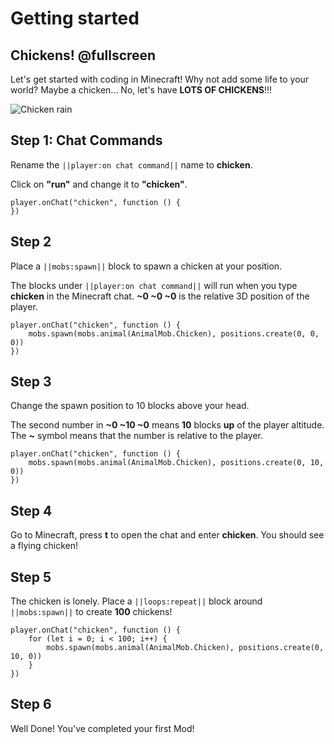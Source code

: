 # Getting started

## Chickens! @fullscreen

Let's get started with coding in Minecraft! Why not add some life to your world? Maybe a chicken... No, let's have **LOTS OF CHICKENS**!!!

![Chicken rain](/static/getting-started/chickenrain.gif)

## Step 1: Chat Commands

Rename the `||player:on chat command||` name to **chicken**.

Click on **"run"** and change it to **"chicken"**.

```blocks
player.onChat("chicken", function () {
})
```

## Step 2

Place a `||mobs:spawn||` block to spawn a chicken at your position.

The blocks under `||player:on chat command||` will run when you type **chicken** in the Minecraft chat. **~0 ~0 ~0** is the relative 3D position of the player.

```blocks
player.onChat("chicken", function () {
    mobs.spawn(mobs.animal(AnimalMob.Chicken), positions.create(0, 0, 0))
})
```

## Step 3

Change the spawn position to 10 blocks above your head.

The second number in **~0 ~10 ~0** means **10** blocks **up** of the player altitude. The **~** symbol means that the number is relative to the player.

```blocks
player.onChat("chicken", function () {
    mobs.spawn(mobs.animal(AnimalMob.Chicken), positions.create(0, 10, 0))
})
```

## Step 4

Go to Minecraft, press **t** to open the chat and enter **chicken**. You should see a flying chicken!

## Step 5

The chicken is lonely. Place a `||loops:repeat||` block around `||mobs:spawn||` to create **100** chickens!

```blocks
player.onChat("chicken", function () {
    for (let i = 0; i < 100; i++) {
        mobs.spawn(mobs.animal(AnimalMob.Chicken), positions.create(0, 10, 0))
    }
})
```

## Step 6

Well Done! You've completed your first Mod!